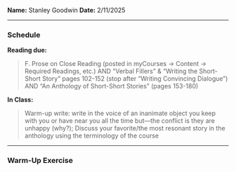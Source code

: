 **Name:** Stanley Goodwin
**Date:** 2/11/2025

---
### Schedule
**Reading due:**
> F. Prose on Close Reading (posted in myCourses → Content → Required Readings, etc.) AND “Verbal Fillers” & “Writing the Short-Short Story” pages 102-152 (stop after “Writing Convincing Dialogue”) AND “An Anthology of Short-Short Stories” (pages 153-180)

**In Class:**
> Warm-up write: write in the voice of an inanimate object you keep with you or have near you all the time but—the conflict is they are unhappy (why?); Discuss your favorite/the most resonant story in the anthology using the terminology of the course

---
### Warm-Up Exercise